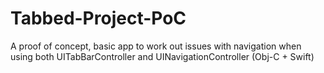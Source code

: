 # Tabbed-Project-PoC
A proof of concept, basic app to work out issues with navigation when using both UITabBarController and UINavigationController (Obj-C + Swift)
